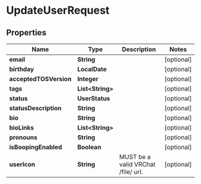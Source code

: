 

# UpdateUserRequest


## Properties

| Name | Type | Description | Notes |
|------------ | ------------- | ------------- | -------------|
|**email** | **String** |  |  [optional] |
|**birthday** | **LocalDate** |  |  [optional] |
|**acceptedTOSVersion** | **Integer** |  |  [optional] |
|**tags** | **List&lt;String&gt;** |   |  [optional] |
|**status** | **UserStatus** |  |  [optional] |
|**statusDescription** | **String** |  |  [optional] |
|**bio** | **String** |  |  [optional] |
|**bioLinks** | **List&lt;String&gt;** |  |  [optional] |
|**pronouns** | **String** |  |  [optional] |
|**isBoopingEnabled** | **Boolean** |  |  [optional] |
|**userIcon** | **String** | MUST be a valid VRChat /file/ url. |  [optional] |




